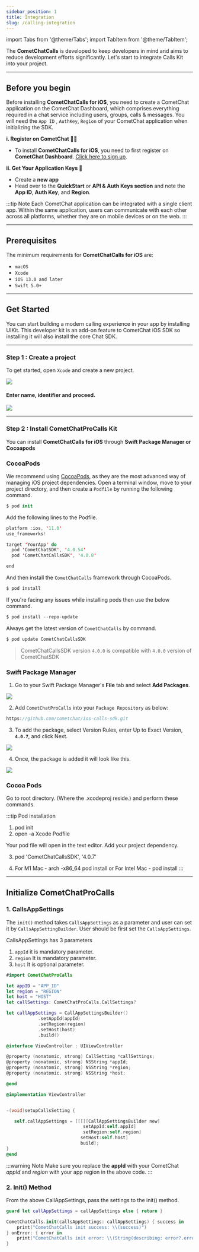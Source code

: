 ```yaml
---
sidebar_position: 1
title: Integration
slug: /calling-integration
---
```


import Tabs from '@theme/Tabs';
import TabItem from '@theme/TabItem';

The **CometChatCalls** is developed to keep developers in mind and aims to reduce development efforts significantly. Let's start to integrate Calls Kit into your project.

---

## Before you begin

Before installing **CometChatCalls for iOS**, you need to create a CometChat application on the CometChat Dashboard, which comprises everything required in a chat service including users, groups, calls & messages. You will need the `App ID` , `AuthKey`, `Region` of your CometChat application when initializing the SDK.

**i. Register on CometChat 🧑‍💻**

- To install **CometChatCalls for iOS**, you need to first register on **CometChat Dashboard**. [Click here to sign up](https://app.cometchat.com/login).

**ii. Get Your Application Keys 🔑**

- Create a **new app**
- Head over to the **QuickStart** or **API & Auth Keys section** and note the **App ID**, **Auth Key**, and **Region**.

:::tip Note
Each CometChat application can be integrated with a single client app. Within the same application, users can communicate with each other across all platforms, whether they are on mobile devices or on the web.
:::

---

## Prerequisites

The minimum requirements for **CometChatCalls for iOS** are:

- `macOS`
- `Xcode`
- `iOS 13.0 and later`
- `Swift 5.0+`

---

## Get Started

You can start building a modern calling experience in your app by installing UIKit. This developer kit is an add-on feature to CometChat iOS SDK so installing it will also install the core Chat SDK.

---

### Step 1 : Create a project

To get started, open `Xcode` and create a new project.

![](./assets/q6obkhj3ho4tyjyzw7uw49wszuq3tsrihm0gg59nitji64xlzk6df6slj1yu1uad.png)

#### Enter name, identifier and proceed.

![](./assets/9yew8luav2m0fotkz1jl5umdws0wp0m9wm5svbfk3fljb6htvs1sy19utpkhboio.png)

---

### Step 2 : Install CometChatProCalls Kit

You can install **CometChatCalls for iOS** through **Swift Package Manager or Cocoapods**

### CocoaPods

We recommend using [CocoaPods](https://cocoapods.org/), as they are the most advanced way of managing iOS project dependencies. Open a terminal window, move to your project directory, and then create a `Podfile` by running the following command.

<Tabs>
<TabItem value="Swift" label="Swift">

```swift
$ pod init
```

</TabItem>
</Tabs>

Add the following lines to the Podfile.

<Tabs>
<TabItem value="Swift" label="Swift">

```swift
platform :ios, '11.0'
use_frameworks!

target 'YourApp' do
  pod 'CometChatSDK', '4.0.54'
  pod 'CometChatCallsSDK', '4.0.8'

end
```

</TabItem>
</Tabs>

And then install the `CometChatCalls` framework through CocoaPods.

<Tabs>
<TabItem value="Swift" label="Swift">

```swift
$ pod install
```

</TabItem>
</Tabs>

If you're facing any issues while installing pods then use the below command.

<Tabs>
<TabItem value="Swift" label="Swift">

```swift
$ pod install --repo-update
```

</TabItem>
</Tabs>

Always get the latest version of `CometChatCalls` by command.

<Tabs>
<TabItem value="Swift" label="Swift">

```swift
$ pod update CometChatCallsSDK
```

</TabItem>
</Tabs>

> CometChatCallsSDK version `4.0.0` is compatible with `4.0.0` version of CometChatSDK

### Swift Package Manager

1. Go to your Swift Package Manager's **File** tab and select **Add Packages**.

![](./assets/fhfn5g9darizpnc6798cnwds8h11w4khuv5xnnrui3vxcn4jd5opgmas2hw0o8a1.png)

2. Add `CometChatProCalls` into your `Package Repository` as below:

<Tabs>
<TabItem value="Swift" label="Swift">

```swift
https://github.com/cometchat/ios-calls-sdk.git
```

</TabItem>
</Tabs>

3. To add the package, select Version Rules, enter Up to Exact Version, **`4.0.7`**, and click Next.

![](./assets/5flnsp9djy87b5b6v6miu6u9i6aaedozk7j69pz1r3k4t7d8tv48eqt4vpihutqn.png)

4. Once, the package is added it will look like this.

![](./assets/08y7nj8l839mqu003fe6s1fg6qeu8pgpa727z3o5eedzkb7rio2tao8yz2ngtjfp.png)

### **Cocoa Pods**

Go to root directory. (Where the .xcodeproj reside.) and perform these commands.

:::tip Pod installation

1.  pod init
2.  open -a Xcode Podfile

Your pod file will open in the text editor. Add your project dependency.

3.  pod 'CometChatCallsSDK', '4.0.7'

4.  For M1 Mac - arch -x86_64 pod install or For Intel Mac - pod install
    :::

---

## Initialize CometChatProCalls

### 1. CallsAppSettings

The `init()` method takes `CallsAppSettings` as a parameter and user can set it by `CallsAppSettingBuilder`. User should be first set the `CallsAppSettings`.

CallsAppSettings has 3 parameters

1. `appId` it is mandatory parameter.
2. `region` It is mandatory parameter.
3. `host` It is optional parameter.

<Tabs>
<TabItem value="Swift" label="Swift">

```swift
#import CometChatProCalls

let appID = "APP_ID"
let region = "REGION"
let host = "HOST"
let callSettings: CometChatProCalls.CallSettings?

let callAppSettings = CallAppSettingsBuilder()
            .setAppId(appId)
            .setRegion(region)
            .setHost(host)
            .build()
```

</TabItem>
<TabItem value="Objective C" label="Objective C">

```objectivec
@interface ViewController : UIViewController

@property (nonatomic, strong) CallSetting *callSettings;
@property (nonatomic, strong) NSString *appId;
@property (nonatomic, strong) NSString *region;
@property (nonatomic, strong) NSString *host;

@end

@implementation ViewController


-(void)setupCallsSetting {

   self.callAppSettings = [[[[[CallAppSettingsBuilder new]
                             setAppId:self.appId]
                             setRegion:self.region]
                            setHost:self.host]
                            build];
}
@end
```

</TabItem>
</Tabs>

:::warning Note
Make sure you replace the **appId** with your CometChat _appId_ and _region_ with your app region in the above code.
:::

### 2. Init() Method

From the above CallAppSettings, pass the settings to the init() method.

<Tabs>
<TabItem value="Swift" label="Swift">

```swift
guard let callAppSettings = callAppSettings else { return }

CometChatCalls.init(callsAppSettings: callAppSettings) { success in
    print("CometChatCalls init success: \\(success)")
} onError: { error in
    print("CometChatCalls init error: \\(String(describing: error?.errorDescription))")
}
```

</TabItem>
</Tabs>
